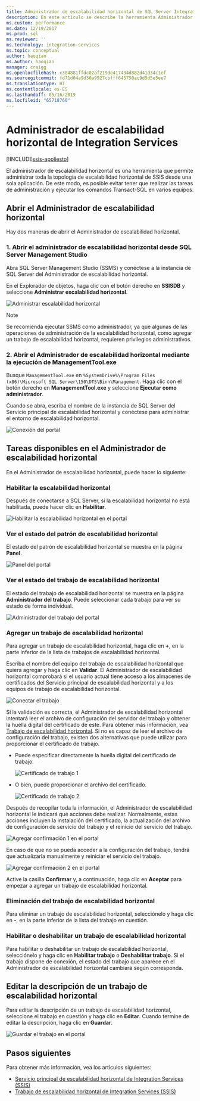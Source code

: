```yaml
---
title: Administrador de escalabilidad horizontal de SQL Server Integration Services | Microsoft Docs
description: En este artículo se describe la herramienta Administrador de escalado horizontal que se puede usar para administrar la escalabilidad horizontal de SSIS.
ms.custom: performance
ms.date: 12/19/2017
ms.prod: sql
ms.reviewer: ''
ms.technology: integration-services
ms.topic: conceptual
author: haoqian
ms.author: haoqian
manager: craigg
ms.openlocfilehash: c384881ffdc02af219de417434d882d41d34c1ef
ms.sourcegitcommit: fd71d04a9d30a9927cbfff645750ac9d5d5e5ee7
ms.translationtype: HT
ms.contentlocale: es-ES
ms.lasthandoff: 05/16/2019
ms.locfileid: "65718760"
---
```

# <a name="integration-services-scale-out-manager"></a>Administrador de escalabilidad horizontal de Integration Services

[!INCLUDE[ssis-appliesto](../../includes/ssis-appliesto-ssvrpluslinux-asdb-asdw-xxx.md)]



El administrador de escalabilidad horizontal es una herramienta que permite administrar toda la topología de escalabilidad horizontal de SSIS desde una sola aplicación. De este modo, es posible evitar tener que realizar las tareas de administración y ejecutar los comandos Transact-SQL en varios equipos.

## <a name="open-scale-out-manager"></a>Abrir el Administrador de escalabilidad horizontal

Hay dos maneras de abrir el Administrador de escalabilidad horizontal.

### <a name="1-open-scale-out-manager-from-sql-server-management-studio"></a>1. Abrir el administrador de escalabilidad horizontal desde SQL Server Management Studio
Abra SQL Server Management Studio (SSMS) y conéctese a la instancia de SQL Server del Administrador de escalabilidad horizontal.

En el Explorador de objetos, haga clic con el botón derecho en **SSISDB** y seleccione **Administrar escalabilidad horizontal**.

![Administrar escalabilidad horizontal](media/manage-scale-out.PNG)

> [!NOTE]
> Se recomienda ejecutar SSMS como administrador, ya que algunas de las operaciones de administración de la escalabilidad horizontal, como agregar un trabajo de escalabilidad horizontal, requieren privilegios administrativos.

### <a name="2-open-scale-out-manager-by-running-managementtoolexe"></a>2. Abrir el Administrador de escalabilidad horizontal mediante la ejecución de ManagementTool.exe

Busque `ManagementTool.exe` en `%SystemDrive%\Program Files (x86)\Microsoft SQL Server\150\DTS\Binn\Management`. Haga clic con el botón derecho en **ManagementTool.exe** y seleccione **Ejecutar como administrador**. 

Cuando se abra, escriba el nombre de la instancia de SQL Server del Servicio principal de escalabilidad horizontal y conéctese para administrar el entorno de escalabilidad horizontal.

![Conexión del portal](media/portal-connect-new.png)

## <a name="tasks-available-in-scale-out-manager"></a>Tareas disponibles en el Administrador de escalabilidad horizontal
En el Administrador de escalabilidad horizontal, puede hacer lo siguiente:

### <a name="enable-scale-out"></a>Habilitar la escalabilidad horizontal
Después de conectarse a SQL Server, si la escalabilidad horizontal no está habilitada, puede hacer clic en **Habilitar**.

![Habilitar la escalabilidad horizontal en el portal](media/portal-enable-scale-out-new.PNG) 

### <a name="view-scale-out-master-status"></a>Ver el estado del patrón de escalabilidad horizontal
El estado del patrón de escalabilidad horizontal se muestra en la página **Panel**.

![Panel del portal](media/portal-dashboard-new.PNG)

### <a name="view-scale-out-worker-status"></a>Ver el estado del trabajo de escalabilidad horizontal
El estado del trabajo de escalabilidad horizontal se muestra en la página **Administrador del trabajo**. Puede seleccionar cada trabajo para ver su estado de forma individual.

![Administrador del trabajo del portal](media/portal-worker-manager-new.PNG)

### <a name="add-a-scale-out-worker"></a>Agregar un trabajo de escalabilidad horizontal
Para agregar un trabajo de escalabilidad horizontal, haga clic en **+**, en la parte inferior de la lista de trabajos de escalabilidad horizontal. 

Escriba el nombre del equipo del trabajo de escalabilidad horizontal que quiera agregar y haga clic en **Validar**. El Administrador de escalabilidad horizontal comprobará si el usuario actual tiene acceso a los almacenes de certificados del Servicio principal de escalabilidad horizontal y a los equipos de trabajo de escalabilidad horizontal.

![Conectar el trabajo](media/connect-worker-new.PNG)

Si la validación es correcta, el Administrador de escalabilidad horizontal intentará leer el archivo de configuración del servidor del trabajo y obtener la huella digital del certificado de este. Para obtener más información, vea [Trabajo de escalabilidad horizontal](integration-services-ssis-scale-out-worker.md). Si no es capaz de leer el archivo de configuración del trabajo, existen dos alternativas que puede utilizar para proporcionar el certificado de trabajo. 

- Puede especificar directamente la huella digital del certificado de trabajo.

    ![Certificado de trabajo 1](media/portal-cert1-new.PNG)

- O bien, puede proporcionar el archivo del certificado.

    ![Certificado de trabajo 2](media/portal-cert2-new.PNG)

Después de recopilar toda la información, el Administrador de escalabilidad horizontal le indicará qué acciones debe realizar. Normalmente, estas acciones incluyen la instalación del certificado, la actualización del archivo de configuración de servicio del trabajo y el reinicio del servicio del trabajo.

![Agregar confirmación 1 en el portal](media/portal-add-confirm1-new.PNG)

En caso de que no se pueda acceder a la configuración del trabajo, tendrá que actualizarla manualmente y reiniciar el servicio del trabajo.

![Agregar confirmación 2 en el portal](media/portal-add-confirm2-new.PNG)

Active la casilla **Confirmar** y, a continuación, haga clic en **Aceptar** para empezar a agregar un trabajo de escalabilidad horizontal.

### <a name="delete-a-scale-out-worker"></a>Eliminación del trabajo de escalabilidad horizontal
Para eliminar un trabajo de escalabilidad horizontal, selecciónelo y haga clic en **-**, en la parte inferior de la lista del trabajo en cuestión.

### <a name="enable-or-disable-a-scale-out-worker"></a>Habilitar o deshabilitar un trabajo de escalabilidad horizontal
Para habilitar o deshabilitar un trabajo de escalabilidad horizontal, selecciónelo y haga clic en **Habilitar trabajo** o **Deshabilitar trabajo**. Si el trabajo dispone de conexión, el estado del trabajo que aparece en el Administrador de escalabilidad horizontal cambiará según corresponda.

## <a name="edit-a-scale-out-worker-description"></a>Editar la descripción de un trabajo de escalabilidad horizontal
Para editar la descripción de un trabajo de escalabilidad horizontal, seleccione el trabajo en cuestión y haga clic en **Editar**. Cuando termine de editar la descripción, haga clic en **Guardar**.

![Guardar el trabajo en el portal](media/portal-save-worker-new.PNG)

## <a name="next-steps"></a>Pasos siguientes
Para obtener más información, vea los artículos siguientes:
-   [Servicio principal de escalabilidad horizontal de Integration Services (SSIS)](integration-services-ssis-scale-out-master.md)
-   [Trabajo de escalabilidad horizontal de Integration Services (SSIS)](integration-services-ssis-scale-out-worker.md)
